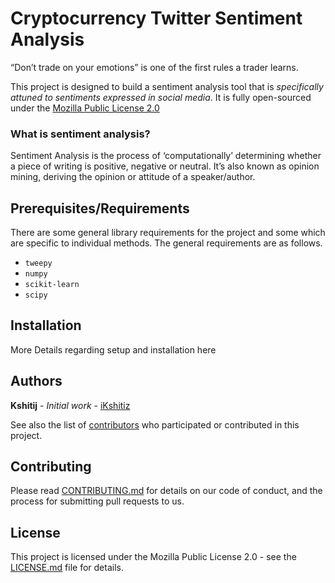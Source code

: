 # Cryptocurrency Twitter Sentiment Analysis

“Don’t trade on your emotions” is one of the first rules a trader learns. 

This project is designed to build a sentiment analysis tool that is _specifically attuned to sentiments expressed in social media_. It is fully open-sourced under the [Mozilla Public License 2.0](https://github.com/iKshitiz/Cryptocurrency-Twitter-Sentiment-Analysis/blob/master/LICENSE)

### What is sentiment analysis?

Sentiment Analysis is the process of ‘computationally’ determining whether a piece of writing is positive, negative or neutral. It’s also known as opinion mining, deriving the opinion or attitude of a speaker/author.

## Prerequisites/Requirements

There are some general library requirements for the project and some which are specific to individual methods. The general requirements are as follows.

-   `tweepy`
-   `numpy` 
-   `scikit-learn`
-   `scipy`

## Installation
More Details regarding setup and installation here
## Authors

**Kshitij** - *Initial work* - [iKshitiz](https://github.com/iKshitiz)

See also the list of [contributors](https://github.com/your/project/contributors) who participated or contributed in this project.

## Contributing

Please read [CONTRIBUTING.md](CONTRIBUTING.md) for details on our code
of conduct, and the process for submitting pull requests to us.

## License

This project is licensed under the Mozilla Public License 2.0 - see the [LICENSE.md](LICENSE.md) file for details.
